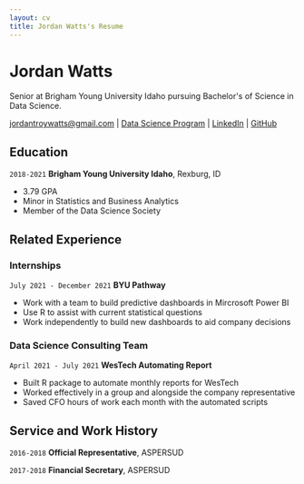 ```yaml
---
layout: cv
title: Jordan Watts's Resume
---
```

# Jordan Watts
Senior at Brigham Young University Idaho pursuing Bachelor's of Science in Data Science.
 
<div id="webaddress">
<a href="jordantroywatts@gmail.com">jordantroywatts@gmail.com</a>
| <a href="https://byuidatascience.github.io/development.html">Data Science Program</a>
| <a href="www.linkedin.com/in/jordan-watts-66b8b3170">LinkedIn</a>
| <a href="https://github.com/Jayjayswizzle">GitHub</a>
</div>

<!-- https://www.monique.tech/the-art-of-markdown -->

## Education

`2018-2021`
__Brigham Young University Idaho__, Rexburg, ID

- 3.79 GPA
- Minor in Statistics and Business Analytics
- Member of the Data Science Society

## Related Experience

### Internships

`July 2021 - December 2021`
__BYU Pathway__

- Work with a team to build predictive dashboards in Mircrosoft Power BI
- Use R to assist with current statistical questions
- Work independently to build new dashboards to aid company decisions

### Data Science Consulting Team

`April 2021 - July 2021`
__WesTech Automating Report__

- Built R package to automate monthly reports for WesTech 
- Worked effectively in a group and alongside the company representative
- Saved CFO hours of work each month with the automated scripts

## Service and Work History

`2016-2018`
__Official Representative__, ASPERSUD


`2017-2018`
__Financial Secretary__, ASPERSUD



<!-- ### Footer

Last updated: July 2021 -->


